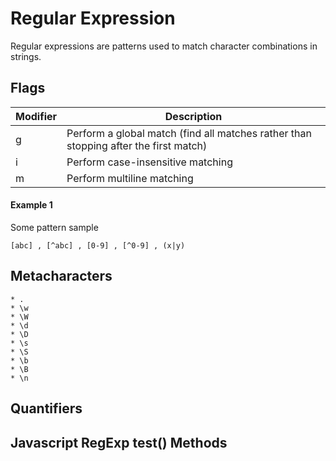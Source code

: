 # Regular Expression

Regular expressions are patterns used to match character combinations in strings.

## Flags

| Modifier      | Description                                                                         |
|---------------|-------------------------------------------------------------------------------------|
| g             | Perform a global match (find all matches rather than stopping after the first match)|
| i             | Perform case-insensitive matching                                                   |
| m             | Perform multiline matching                                                          |


#### Example 1

Some pattern sample

    [abc] , [^abc] , [0-9] , [^0-9] , (x|y)


## Metacharacters

    * .
    * \w
    * \W
    * \d
    * \D
    * \s
    * \S
    * \b
    * \B
    * \n

## Quantifiers

## Javascript RegExp test() Methods